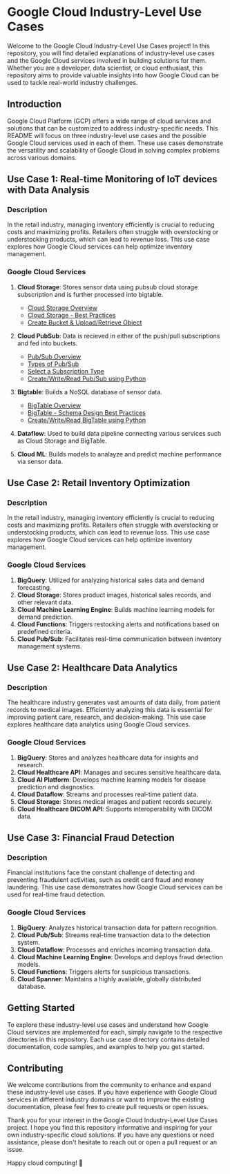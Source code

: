 # Google Cloud Industry-Level Use Cases

Welcome to the Google Cloud Industry-Level Use Cases project! In this repository, you will find detailed explanations of industry-level use cases and the Google Cloud services involved in building solutions for them. Whether you are a developer, data scientist, or cloud enthusiast, this repository aims to provide valuable insights into how Google Cloud can be used to tackle real-world industry challenges.

## Introduction

Google Cloud Platform (GCP) offers a wide range of cloud services and solutions that can be customized to address industry-specific needs. This README will focus on three industry-level use cases and the possible Google Cloud services used in each of them. These use cases demonstrate the versatility and scalability of Google Cloud in solving complex problems across various domains.

## Use Case 1: Real-time Monitoring of IoT devices with Data Analysis 

### Description
In the retail industry, managing inventory efficiently is crucial to reducing costs and maximizing profits. Retailers often struggle with overstocking or understocking products, which can lead to revenue loss. This use case explores how Google Cloud services can help optimize inventory management.

### Google Cloud Services
1. **Cloud Storage**: Stores sensor data using pubsub cloud storage subscription and is further processed into bigtable.
    
    - [Cloud Storage Overview](https://cloud.google.com/storage/docs/storage-classes)
    - [Cloud Storage - Best Practices](https://cloud.google.com/storage/docs/best-practices)
    - [Create Bucket & Upload/Retrieve Object](https://medium.com/@mouaazfarrukh99/create-bucket-and-upload-retrieve-objects-from-gcs-using-python-5ebd0c5e9246)
      
2. **Cloud PubSub**: Data is recieved in either of the push/pull subscriptions and fed into buckets. 
    
    - [Pub/Sub Overview](https://cloud.google.com/pubsub/docs/overview)
    - [Types of Pub/Sub](https://cloud.google.com/pubsub/docs/overview#lite)
    - [Select a Subscription Type](https://cloud.google.com/pubsub/docs/subscriber)
    - [Create/Write/Read Pub/Sub using Python](https://medium.com/@mouaazfarrukh99/getting-started-with-pub-sub-using-python-305a19901f1a)

3. **Bigtable**: Builds a NoSQL database of sensor data.

    - [BigTable Overview](https://cloud.google.com/bigtable/docs/overview)
    - [BigTable - Schema Design Best Practices](https://cloud.google.com/bigtable/docs/schema-design)
    - [Create/Write/Read BigTable using Python](https://medium.com/@mouaazfarrukh99/getting-started-with-bigtable-using-client-libraries-python-6cc97e7b6fad)

4. **Dataflow**: Used to build data pipeline connecting various services such as Cloud Storage and BigTable.
5. **Cloud ML**: Builds models to analayze and predict machine performance via sensor data.

## Use Case 2: Retail Inventory Optimization

### Description
In the retail industry, managing inventory efficiently is crucial to reducing costs and maximizing profits. Retailers often struggle with overstocking or understocking products, which can lead to revenue loss. This use case explores how Google Cloud services can help optimize inventory management.

### Google Cloud Services
1. **BigQuery**: Utilized for analyzing historical sales data and demand forecasting.
2. **Cloud Storage**: Stores product images, historical sales records, and other relevant data.
3. **Cloud Machine Learning Engine**: Builds machine learning models for demand prediction.
4. **Cloud Functions**: Triggers restocking alerts and notifications based on predefined criteria.
5. **Cloud Pub/Sub**: Facilitates real-time communication between inventory management systems.

## Use Case 2: Healthcare Data Analytics

### Description
The healthcare industry generates vast amounts of data daily, from patient records to medical images. Efficiently analyzing this data is essential for improving patient care, research, and decision-making. This use case explores healthcare data analytics using Google Cloud services.

### Google Cloud Services
1. **BigQuery**: Stores and analyzes healthcare data for insights and research.
2. **Cloud Healthcare API**: Manages and secures sensitive healthcare data.
3. **Cloud AI Platform**: Develops machine learning models for disease prediction and diagnostics.
4. **Cloud Dataflow**: Streams and processes real-time patient data.
5. **Cloud Storage**: Stores medical images and patient records securely.
6. **Cloud Healthcare DICOM API**: Supports interoperability with DICOM data.

## Use Case 3: Financial Fraud Detection

### Description
Financial institutions face the constant challenge of detecting and preventing fraudulent activities, such as credit card fraud and money laundering. This use case demonstrates how Google Cloud services can be used for real-time fraud detection.

### Google Cloud Services
1. **BigQuery**: Analyzes historical transaction data for pattern recognition.
2. **Cloud Pub/Sub**: Streams real-time transaction data to the detection system.
3. **Cloud Dataflow**: Processes and enriches incoming transaction data.
4. **Cloud Machine Learning Engine**: Develops and deploys fraud detection models.
5. **Cloud Functions**: Triggers alerts for suspicious transactions.
6. **Cloud Spanner**: Maintains a highly available, globally distributed database.

## Getting Started

To explore these industry-level use cases and understand how Google Cloud services are implemented for each, simply navigate to the respective directories in this repository. Each use case directory contains detailed documentation, code samples, and examples to help you get started.

## Contributing

We welcome contributions from the community to enhance and expand these industry-level use cases. If you have experience with Google Cloud services in different industry domains or want to improve the existing documentation, please feel free to create pull requests or open issues.


Thank you for your interest in the Google Cloud Industry-Level Use Cases project. I hope you find this repository informative and inspiring for your own industry-specific cloud solutions. If you have any questions or need assistance, please don't hesitate to reach out or open a pull request or an issue.

Happy cloud computing! 🚀
